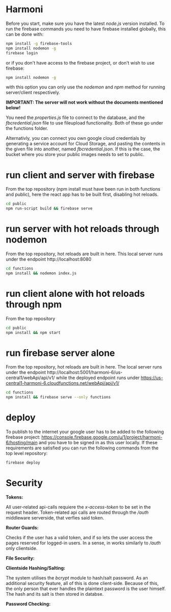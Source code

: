 # Harmoni
Before you start, make sure you have the latest _node.js_ version installed.
To run the firebase commands you need to have firebase installed globally, this can be done with:

```sh
npm install -g firebase-tools
npm install nodemon -g
firebase login 
```

or if you don't have access to the firebase project, or don't wish to use firebase:

```sh
npm install nodemon -g
```
with this option you can only use the _nodemon_ and _npm_ method for running server/client respectively.

**IMPORTANT: The server will not work without the documents mentioned below!**

You need the _properties.js_ file to connect to the database, and the 
_fbcredential.json_ file to use fileupload functionality. Both of these go under the
functions folder.

Alternativly, you can connect you own google cloud credentials by generating a service account for Cloud Storage, and pasting the 
contents in the given file into another, named _fbcredential.json_. If this is the case, 
the bucket where you store your public images needs to set to public.

# run client and server with firebase
From the top repository (npm install must have been run in both functions and public),
here the react app has to be built first, disabling hot reloads.
```sh
cd public
npm run-script build && firebase serve 
```

# run server with hot reloads through nodemon
From the top repository, hot reloads are built in here.
This local server runs under the endpoint http://localhost:8080
```sh
cd functions
npm install && nodemon index.js
```
 
# run client alone with hot reloads through npm
From the top repository
```sh
cd public
npm install && npm start
```

# run firebase server alone
From the top repository, hot reloads are built in here.
The local server runs under the endpoint http://localhost:5001/harmoni-6/us-central1/webApi/api/v1/
while the deployed endpoint runs under https://us-central1-harmoni-6.cloudfunctions.net/webApi/api/v1/
```sh
cd functions
npm install && firebase serve --only functions
```

# deploy
To publish to the internet your google user has to be added to the following firebase project:
https://console.firebase.google.com/u/1/project/harmoni-6/hosting/main and you have to be signed in as this user locally. 
If these requirements are satisfied you can run the following commands from the top level repository:
```sh
firebase deploy
``` 
# Security
**Tokens:**

All user-related api-calls requiere the _x-access-token_ to be set
in the request header. Token-related api calls  are routed through the
_/auth_ middleware serverside, that verfies said token.


**Router Guards:**

Checks if the user has a valid token, and if so lets the user access
the pages reserved for logged-in users. In a sense, in works similarly to
_/auth_ only clientside.

**File Security:**

**Clientside Hashing/Salting:**

The system utilises the _bcrypt_ module to hash/salt password. As an additional 
security feature, all of this is done client-side. Because of this, 
the only person that ever handles the plaintext password is the user himself.
The hash and its salt is then stored in databse.

**Password Checking:**

